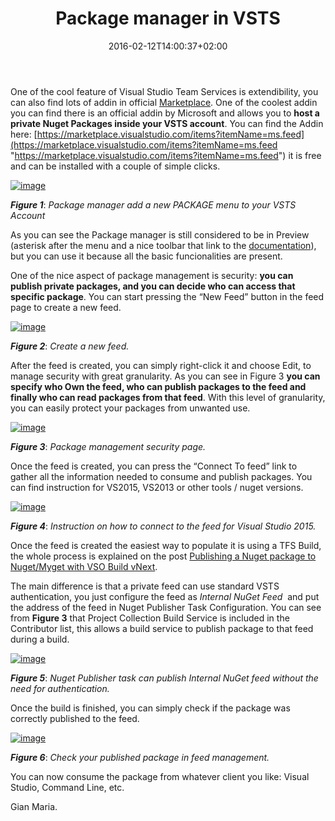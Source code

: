 ﻿---
title: "Package manager in VSTS"
description: ""
date: 2016-02-12T14:00:37+02:00
draft: false
tags: [build]
categories: [Team Foundation Server]
---
One of the cool feature of Visual Studio Team Services is extendibility, you can also find lots of addin in official [Marketplace](https://marketplace.visualstudio.com/). One of the coolest addin you can find there is an official addin by Microsoft and allows you to **host a private Nuget Packages inside your VSTS account**. You can find the Addin here: [https://marketplace.visualstudio.com/items?itemName=ms.feed](https://marketplace.visualstudio.com/items?itemName=ms.feed "https://marketplace.visualstudio.com/items?itemName=ms.feed") it is free and can be installed with a couple of simple clicks.

[![image](https://www.codewrecks.com/blog/wp-content/uploads/2016/02/image_thumb.png "image")](https://www.codewrecks.com/blog/wp-content/uploads/2016/02/image.png)

 ***Figure 1***: *Package manager add a new PACKAGE menu to your VSTS Account*

As you can see the Package manager is still considered to be in Preview (asterisk after the menu and a nice toolbar that link to the [documentation](https://www.visualstudio.com/get-started/package/what-is-packaging)), but you can use it because all the basic funcionalities are present.

One of the nice aspect of package management is security:  **you can publish private packages, and you can decide who can access that specific package**. You can start pressing the “New Feed” button in the feed page to create a new feed.

[![image](https://www.codewrecks.com/blog/wp-content/uploads/2016/02/image_thumb1.png "image")](https://www.codewrecks.com/blog/wp-content/uploads/2016/02/image1.png)

 ***Figure 2***: *Create a new feed.*

After the feed is created, you can simply right-click it and choose Edit, to manage security with great granularity. As you can see in Figure 3  **you can specify who Own the feed, who can publish packages to the feed and finally who can read packages from that feed**. With this level of granularity, you can easily protect your packages from unwanted use.

[![image](https://www.codewrecks.com/blog/wp-content/uploads/2016/02/image_thumb2.png "image")](https://www.codewrecks.com/blog/wp-content/uploads/2016/02/image2.png)

 ***Figure 3***: *Package management security page.*

Once the feed is created, you can press the “Connect To feed” link to gather all the information needed to consume and publish packages. You can find instruction for VS2015, VS2013 or other tools / nuget versions.

[![image](https://www.codewrecks.com/blog/wp-content/uploads/2016/02/image_thumb3.png "image")](https://www.codewrecks.com/blog/wp-content/uploads/2016/02/image3.png)

 ***Figure 4***: *Instruction on how to connect to the feed for Visual Studio 2015.*

Once the feed is created the easiest way to populate it is using a TFS Build, the whole process is explained on the post [Publishing a Nuget package to Nuget/Myget with VSO Build vNext](http://www.codewrecks.com/blog/index.php/2015/09/26/publishing-a-nuget-package-to-nugetmyget-with-vso-build-vnext/).

The main difference is that a private feed can use standard VSTS authentication, you just configure the feed as *Internal NuGet Feed*  and put the address of the feed in Nuget Publisher Task Configuration. You can see from  **Figure 3** that Project Collection Build Service is included in the Contributor list, this allows a build service to publish package to that feed during a build.

[![image](https://www.codewrecks.com/blog/wp-content/uploads/2016/02/image_thumb4.png "image")](https://www.codewrecks.com/blog/wp-content/uploads/2016/02/image4.png)

 ***Figure 5***: *Nuget Publisher task can publish Internal NuGet feed without the need for authentication.*

Once the build is finished, you can simply check if the package was correctly published to the feed.

[![image](https://www.codewrecks.com/blog/wp-content/uploads/2016/02/image_thumb5.png "image")](https://www.codewrecks.com/blog/wp-content/uploads/2016/02/image5.png)

 ***Figure 6***: *Check your published package in feed management.*

You can now consume the package from whatever client you like: Visual Studio, Command Line, etc.

Gian Maria.
